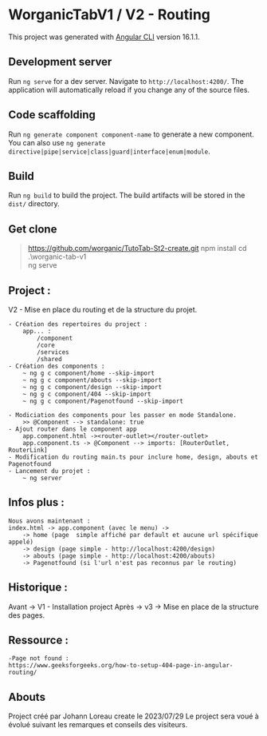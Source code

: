 # WorganicTabV1 / V2 - Routing

This project was generated with [Angular CLI](https://github.com/angular/angular-cli) version 16.1.1.

## Development server

Run `ng serve` for a dev server. Navigate to `http://localhost:4200/`. The application will automatically reload if you change any of the source files.

## Code scaffolding

Run `ng generate component component-name` to generate a new component. You can also use `ng generate directive|pipe|service|class|guard|interface|enum|module`.

## Build

Run `ng build` to build the project. The build artifacts will be stored in the `dist/` directory.

## Get clone 
> https://github.com/worganic/TutoTab-St2-create.git
> npm install
> cd .\worganic-tab-v1\
> ng serve

## Project :
V2 - Mise en place du routing et de la structure du projet.

    - Création des repertoires du project :
        app... :
            /component
            /core
            /services
            /shared
    - Création des components :
        ~ ng g c component/home --skip-import   
        ~ ng g c component/abouts --skip-import   
        ~ ng g c component/design --skip-import
        ~ ng g c component/404 --skip-import   
        ~ ng g c component/Pagenotfound --skip-import   

    - Modiciation des components pour les passer en mode Standalone.
        >> @Component --> standalone: true
    - Ajout router dans le component app
        app.component.html -><router-outlet></router-outlet>
        app.component.ts -> @Component --> imports: [RouterOutlet, RouterLink]
    - Modification du routing main.ts pour inclure home, design, abouts et Pagenotfound
    - Lancement du projet :
        ~ ng server
   
## Infos plus :
    Nous avons maintenant :
    index.html -> app.component (avec le menu) ->
        -> home (page  simple affiché par default et aucune url spécifique appelé)
        -> design (page simple - http://localhost:4200/design)
        -> abouts (page simple - http://localhost:4200/abouts)
        -> Pagenotfound (si l'url n'est pas reconnus par le routing)

## Historique :
Avant -> V1 - Installation project
Après -> v3 -> Mise en place de la structure des pages.

## Ressource :
    -Page not found :
    https://www.geeksforgeeks.org/how-to-setup-404-page-in-angular-routing/

## Abouts
Project créé par Johann Loreau
create le 2023/07/29
Le project sera voué à évolué suivant les remarques et conseils des visiteurs.